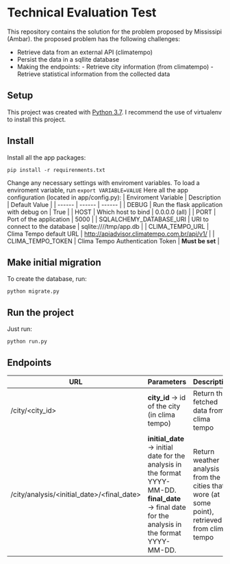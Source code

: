 # Technical Evaluation Test

This repository contains the solution for the problem proposed by Mississipi (Ambar).
the proposed problem has the following challenges:
 * Retrieve data from an external API (climatempo)
 * Persist the data in a sqllite database
 * Making the endpoints:
       - Retrieve city information (from climatempo)
       - Retrieve statistical information from the collected data

## Setup

This project was created with [Python 3.7](https://www.python.org/downloads/).
I recommend the use of virtualenv to install this project.

## Install
Install all the app packages:

    pip install -r requirenments.txt

Change any necessary settings with enviroment variables.
To load a enviroment variable, run `export VARIABLE=VALUE`
Here all the app configuration (located in app/config.py):
| Enviroment Variable | Description | Default Value |
| ------ | ------ | ------ |
| DEBUG | Run the flask application with debug on | True |
| HOST | Which host to bind | 0.0.0.0 (all) |
| PORT | Port of the application | 5000 |
| SQLALCHEMY_DATABASE_URI | URI to connect to the database | sqlite:////tmp/app.db |
| CLIMA_TEMPO_URL | Clima Tempo default URL | http://apiadvisor.climatempo.com.br/api/v1/ |
| CLIMA_TEMPO_TOKEN | Clima Tempo Authentication Token | **Must be set** |

## Make initial migration
To create the database, run:
```
python migrate.py
```

## Run the project
Just run:
```
python run.py
```

## Endpoints
| URL | Parameters | Description |
| --- | ---------- | ----------- |
| /city/<city_id> | **city_id** -> id of the city (in clima tempo) | Return the fetched data from clima tempo |
| /city/analysis/<initial_date>/<final_date> | **initial_date** -> initial date for the analysis in the format YYYY-MM-DD. <br/> **final_date** -> final date for the analysis in the format YYYY-MM-DD. | Return weather analysis from the cities that wore (at some point), retrieved from clima tempo |
